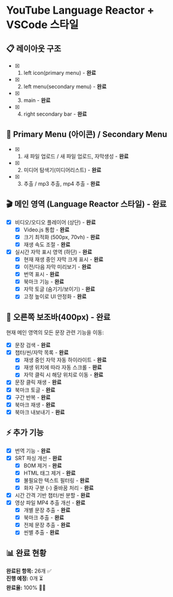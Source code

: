 # YouTube Language Reactor + VSCode 스타일

## 📋 레이아웃 구조
- [x] 1. left icon(primary menu) - **완료**
- [x] 2. left menu(secondary menu) - **완료**  
- [x] 3. main - **완료**
- [x] 4. right secondary bar - **완료**

## 🎯 Primary Menu (아이콘) / Secondary Menu
- [x] 1. 새 파일 업로드 / 새 파일 업로드, 자막생성 - **완료**
- [x] 2. 미디어 탐색기(미디어리스트) - **완료**
- [x] 3. 추출 / mp3 추출, mp4 추출 - **완료**

## 🎬 메인 영역 (Language Reactor 스타일) - **완료**
- [x] 비디오/오디오 플레이어 (상단) - **완료**
  - [x] Video.js 통합 - **완료**
  - [x] 크기 최적화 (500px, 70vh) - **완료**
  - [x] 재생 속도 조절 - **완료**
- [x] 실시간 자막 표시 영역 (하단) - **완료**
  - [x] 현재 재생 중인 자막 크게 표시 - **완료**
  - [x] 이전/다음 자막 미리보기 - **완료**
  - [x] 번역 표시 - **완료**
  - [x] 북마크 기능 - **완료**
  - [x] 자막 토글 (숨기기/보이기) - **완료**
  - [x] 고정 높이로 UI 안정화 - **완료**

## 📝 오른쪽 보조바(400px) - **완료**
현재 메인 영역의 모든 문장 관련 기능을 이동:
- [x] 문장 검색 - **완료**
- [x] 챕터/씬/자막 목록 - **완료**
  - [x] 재생 중인 자막 자동 하이라이트 - **완료**
  - [x] 재생 위치에 따라 자동 스크롤 - **완료**
  - [x] 자막 클릭 시 해당 위치로 이동 - **완료**
- [x] 문장 클릭 재생 - **완료**
- [x] 북마크 토글 - **완료**
- [x] 구간 반복 - **완료**
- [x] 북마크 재생 - **완료**
- [x] 북마크 내보내기 - **완료**

## ⚡ 추가 기능
- [x] 번역 기능 - **완료**
- [x] SRT 파싱 개선 - **완료**
  - [x] BOM 제거 - **완료**
  - [x] HTML 태그 제거 - **완료**
  - [x] 불필요한 텍스트 필터링 - **완료**
  - [x] 화자 구분 (-) 줄바꿈 처리 - **완료**
- [x] 시간 간격 기반 챕터/씬 분할 - **완료**
- [x] 영상 파일 MP4 추출 개선 - **완료**
  - [x] 개별 문장 추출 - **완료**
  - [x] 북마크 추출 - **완료**
  - [x] 전체 문장 추출 - **완료**
  - [x] 씬별 추출 - **완료**

## 📊 완료 현황
**완료된 항목:** 26개 ✅  
**진행 예정:** 0개 ⏳  
**완료율:** 100% 🎉🎊
